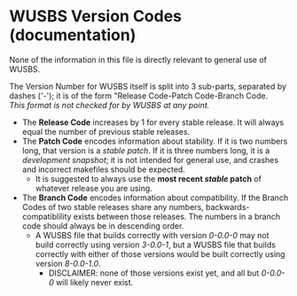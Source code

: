 # WUSBS Version Codes (documentation)

   None of the information in this file is directly relevant to general use of WUSBS.  

The Version Number for WUSBS itself is split into 3 sub-parts, separated by dashes ('-'); it is of the form "Release Code-Patch Code-Branch Code.  
  _This format is not checked for by WUSBS at any point._
  
* The **Release Code** increases by 1 for every stable release. It will always equal the number of previous stable releases.
* The **Patch Code** encodes information about stability. If it is two numbers long, that version is a _stable patch_. If it is three numbers long, it is a _development snapshot_; it is not intended for general use, and crashes and incorrect makefiles should be expected.  
  * It is suggested to always use the **most recent _stable_ patch** of whatever release you are using.  
* The **Branch Code** encodes information about compatibility. If the Branch Codes of two stable releases share any numbers,  backwards-compatiblility exists between those releases. The numbers in a branch code should always be in descending order.  
  * A WUSBS file that builds correctly with version _0-0.0-0_ may not build correctly using version _3-0.0-1_, but a WUSBS file that builds correctly with either of those versions would be built correctly using version _8-0.0-1.0_.  
    * DISCLAIMER: none of those versions exist yet, and all but _0-0.0-0_ will likely never exist.  
